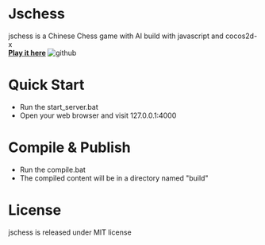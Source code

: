 Jschess
=======
jschess is a Chinese Chess game with AI build with javascript and cocos2d-x </br>
[**Play it here**](http://syqking.github.io/jschess)
![github](https://github.com/syqking/jschess/blob/master/src/resources/screenshot.png?raw=true "github") 

Quick Start
=======
* Run the start_server.bat
* Open your web browser and visit 127.0.0.1:4000

Compile & Publish
=======
* Run the compile.bat
* The compiled content will be in a directory named "build"

License
=======
jschess is released under MIT license
